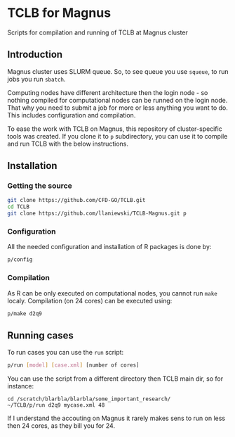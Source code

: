 # TCLB for Magnus
Scripts for compilation and running of TCLB at Magnus cluster

## Introduction
Magnus cluster uses SLURM queue. So, to see queue you use `squeue`, to run jobs you run `sbatch`.

Computing nodes have different architecture then the login node - so nothing compiled for computational nodes can be runned on the login node. That why you need to submit a job for more or less anything you want to do.
This includes configuration and compilation.

To ease the work with TCLB on Magnus, this repository of cluster-specific tools was created. If you clone it to `p` subdirectory, you can use it to compile and run TCLB with the below instructions.

## Installation
### Getting the source
```bash
git clone https://github.com/CFD-GO/TCLB.git
cd TCLB
git clone https://github.com/llaniewski/TCLB-Magnus.git p
```

### Configuration
All the needed configuration and installation of R packages is done by:
```bash
p/config
```

### Compilation
As R can be only executed on computational nodes, you cannot run `make` localy. Compilation (on 24 cores) can be executed using:
```bash
p/make d2q9
```

## Running cases
To run cases you can use the `run` script:
```bash
p/run [model] [case.xml] [number of cores]
```

You can use the script from a different directory then TCLB main dir, so for instance:
```
cd /scratch/blarbla/blarbla/some_important_research/
~/TCLB/p/run d2q9 mycase.xml 48
```

If I understand the accouting on Magnus it rarely makes sens to run on less then 24 cores, as they bill you for 24.
